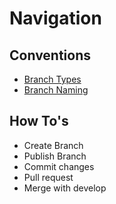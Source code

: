 # Navigation

## Conventions

* [Branch Types](conventions/branch-types.md)
* [Branch Naming](conventions/branch-naming.md)

## How To's

* Create Branch
* Publish Branch
* Commit changes
* Pull request
* Merge with develop

